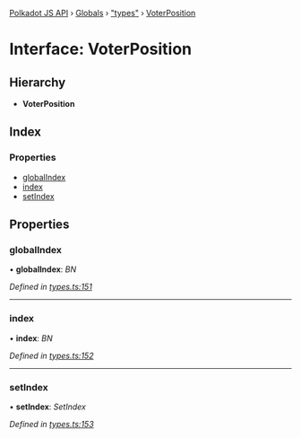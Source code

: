 [Polkadot JS API](../README.md) › [Globals](../globals.md) › ["types"](../modules/_types_.md) › [VoterPosition](_types_.voterposition.md)

# Interface: VoterPosition

## Hierarchy

* **VoterPosition**

## Index

### Properties

* [globalIndex](_types_.voterposition.md#globalindex)
* [index](_types_.voterposition.md#index)
* [setIndex](_types_.voterposition.md#setindex)

## Properties

###  globalIndex

• **globalIndex**: *BN*

*Defined in [types.ts:151](https://github.com/polkadot-js/api/blob/6075a21efb/packages/api-derive/src/types.ts#L151)*

___

###  index

• **index**: *BN*

*Defined in [types.ts:152](https://github.com/polkadot-js/api/blob/6075a21efb/packages/api-derive/src/types.ts#L152)*

___

###  setIndex

• **setIndex**: *SetIndex*

*Defined in [types.ts:153](https://github.com/polkadot-js/api/blob/6075a21efb/packages/api-derive/src/types.ts#L153)*
